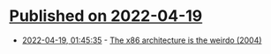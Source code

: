 # [Published on 2022-04-19](index.md)

* [2022-04-19, 01:45:35](https://news.ycombinator.com/item?id=31078969) - [The x86 architecture is the weirdo (2004)](https://devblogs.microsoft.com/oldnewthing/20040914-00/?p=37873)
